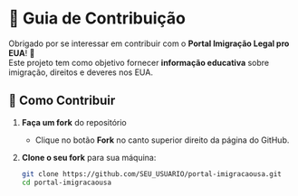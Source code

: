 # 🤝 Guia de Contribuição

Obrigado por se interessar em contribuir com o **Portal Imigração Legal pro EUA**! 🎉  
Este projeto tem como objetivo fornecer **informação educativa** sobre imigração, direitos e deveres nos EUA.  

## 📌 Como Contribuir

1. **Faça um fork** do repositório
   - Clique no botão **Fork** no canto superior direito da página do GitHub.

2. **Clone o seu fork** para sua máquina:
   ```bash
   git clone https://github.com/SEU_USUARIO/portal-imigracaousa.git
   cd portal-imigracaousa
